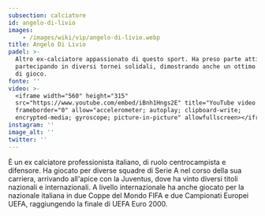 ```yaml
---
subsection: calciatore
id: angelo-di-livio
images: 
    - /images/wiki/vip/angelo-di-livio.webp
title: Angelo Di Livio
padel: >-
  Altro ex-calciatore appassionato di questo sport. Ha preso parte attiva
  partecipando in diversi tornei solidali, dimostrando anche un ottimo livello
  di gioco.
fonte: ''
video: >-
  <iframe width="560" height="315"
  src="https://www.youtube.com/embed/iBnh1Hngs2E" title="YouTube video player"
  frameborder="0" allow="accelerometer; autoplay; clipboard-write;
  encrypted-media; gyroscope; picture-in-picture" allowfullscreen></iframe>
instagram: ''
image_alt: ''
twitter: ''
---
```

È un ex calciatore professionista italiano, di ruolo centrocampista e difensore. Ha giocato per diverse squadre di Serie A nel corso della sua carriera, arrivando all'apice con la Juventus, dove ha vinto diversi titoli nazionali e internazionali. A livello internazionale ha anche giocato per la nazionale italiana in due Coppe del Mondo FIFA e due Campionati Europei UEFA, raggiungendo la finale di UEFA Euro 2000.